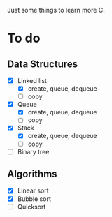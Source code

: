 Just some things to learn more C.

# To do

## Data Structures
- [X] Linked list
    - [X] create, queue, dequeue
    - [ ] copy
- [X] Queue
    - [X] create, queue, dequeue
    - [ ] copy
- [X] Stack
    - [X] create, queue, dequeue
    - [ ] copy
- [ ] Binary tree

## Algorithms
- [X] Linear sort
- [X] Bubble sort
- [ ] Quicksort
